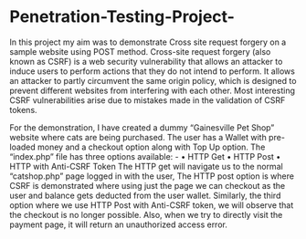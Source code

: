 # Penetration-Testing-Project-
In this project my aim was to demonstrate Cross site request forgery on a sample website using POST method.
Cross-site request forgery (also known as CSRF) is a web security vulnerability that allows an attacker to induce users to perform actions that they do not intend to perform. It allows an attacker to partly circumvent the same origin policy, which is designed to prevent different websites from interfering with each other.
Most interesting CSRF vulnerabilities arise due to mistakes made in the validation of CSRF tokens.

For the demonstration, I have created a dummy “Gainesville Pet Shop” website where cats are being purchased.
The user has a Wallet with pre-loaded money and a checkout option along with Top Up option.
The “index.php” file has three options available: -
•	HTTP Get 
•	HTTP Post 
•	HTTP with Anti-CSRF Token
The HTTP get will navigate us to the normal “catshop.php” page logged in with the user, The HTTP post option is where CSRF is demonstrated where using just the page we can checkout as the user and balance gets deducted from the user wallet.
Similarly, the third option where we use HTTP Post with Anti-CSRF token, we will observe that the checkout is no longer possible.
Also, when we try to directly visit the payment page, it will return an unauthorized access error.
